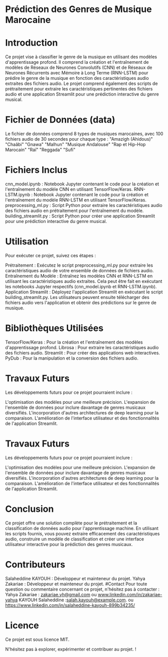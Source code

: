 # Prédiction des Genres de Musique Marocaine

#  Introduction
Ce projet vise à classifier le genre de la musique en utilisant des modèles d'apprentissage profond. Il comprend la création et l'entraînement de modèles de Réseaux de Neurones Convolutifs (CNN) et de Réseaux de Neurones Récurrents avec Mémoire à Long Terme (RNN-LSTM) pour prédire le genre de la musique en fonction des caractéristiques audio extraites des fichiers audio. Le projet comprend également des scripts de prétraitement pour extraire les caractéristiques pertinentes des fichiers audio et une application Streamlit pour une prédiction interactive du genre musical.

# Fichier de Données (data)
Le fichier de données comprend 8 types de musiques marocaines, avec 100 fichiers audio de 30 secondes pour chaque type :
"Amazigh (Ahidous)"
"Chaâbi"
"Gnawa"
"Malhun"
"Musique Andalouse"
"Rap et Hip-Hop Marocain"
"Raï"
"Reggada"
"Sufi" 
# Fichiers Inclus
cnn_model.ipynb : Notebook Jupyter contenant le code pour la création et l'entraînement du modèle CNN en utilisant TensorFlow/Keras.
RNN-LSTM.ipynb : Notebook Jupyter contenant le code pour la création et l'entraînement du modèle RNN-LSTM en utilisant TensorFlow/Keras.
preprocessing_ml.py : Script Python pour extraire les caractéristiques audio des fichiers audio en prétraitement pour l'entraînement du modèle.
building_streamlit.py : Script Python pour créer une application Streamlit pour une prédiction interactive du genre musical.
 
# Utilisation
Pour exécuter ce projet, suivez ces étapes :

Prétraitement : Exécutez le script preprocessing_ml.py pour extraire les caractéristiques audio de votre ensemble de données de fichiers audio.
Entraînement du Modèle : Entraînez les modèles CNN et RNN-LSTM en utilisant les caractéristiques audio extraites. Cela peut être fait en exécutant les notebooks Jupyter respectifs (cnn_model.ipynb et RNN-LSTM.ipynb).
Application Streamlit : Déployez l'application Streamlit en exécutant le script building_streamlit.py. Les utilisateurs peuvent ensuite télécharger des fichiers audio vers l'application et obtenir des prédictions sur le genre de musique.
# Bibliothèques Utilisées
TensorFlow/Keras : Pour la création et l'entraînement des modèles d'apprentissage profond.
Librosa : Pour extraire les caractéristiques audio des fichiers audio.
Streamlit : Pour créer des applications web interactives.
PyDub : Pour la manipulation et la conversion des fichiers audio.

# Travaux Futurs
Les développements futurs pour ce projet pourraient inclure :

L'optimisation des modèles pour une meilleure précision.
L'expansion de l'ensemble de données pour inclure davantage de genres musicaux diversifiés.
L'incorporation d'autres architectures de deep learning pour la comparaison.
L'amélioration de l'interface utilisateur et des fonctionnalités de l'application Streamlit.

# Travaux Futurs
Les développements futurs pour ce projet pourraient inclure :

L'optimisation des modèles pour une meilleure précision.
L'expansion de l'ensemble de données pour inclure davantage de genres musicaux diversifiés.
L'incorporation d'autres architectures de deep learning pour la comparaison.
L'amélioration de l'interface utilisateur et des fonctionnalités de l'application Streamlit.

# Conclusion
Ce projet offre une solution complète pour le prétraitement et la classification de données audio pour l'apprentissage machine. En utilisant les scripts fournis, vous pouvez extraire efficacement des caractéristiques audio, construire un modèle de classification et créer une interface utilisateur interactive pour la prédiction des genres musicaux.
# Contributeurs
Salaheddine KAYOUH : Développeur et mainteneur du projet.
Yahya Zakariae : Développeur et mainteneur du projet.
#Contact
Pour toute question ou commentaire concernant ce projet, n'hésitez pas à contacter :
Yahya Zakariae : zakariae.yh@gmail.com ou www.linkedin.com/in/zakariae-yahya
 KAYOUH Salaheddine :salah.kayouh@example.com. ou https://www.linkedin.com/in/salaheddine-kayouh-899b34235/

# Licence
Ce projet est sous licence MIT.

N'hésitez pas à explorer, expérimenter et contribuer au projet. !

